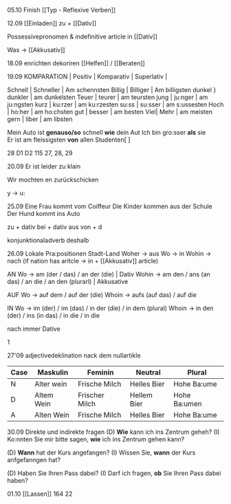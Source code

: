 05.10
Finish [[Typ - Reflexive Verben]]


12.09
[[Einladen]] zu + [[Dativ]]

Possessivepronomen & indefinitive article in [[Dativ]]

Was -> [[Akkusativ]]


18.09
enrichten dekoriren
[[Helfen]] / [[Beraten]]


19.09
KOMPARATION
| Positiv | Komparativ | Superlativ |

Schnell | Schneller | Am  schennsten
Billig | Billiger | Am billigsten
dunkel } dunkler | am dunkelsten
Teuer | teurer | am teursten
jung | ju:nger | am ju:ngsten
kurz | ku:rzer | am ku:rzesten
su:ss | su:sser | am s:ussesten
Hoch | ho:her | am ho:chsten
gut | besser | am besten
Viel| Mehr | am meisten
gern | liber | am libsten

Mein Auto ist **genauso/so** schnell **wie** dein Aut
Ich bin gro:sser **als** sie\
Er ist am fleissigsten **von** allen Studenten[ ]

28 D1 D2
115 27, 28, 29


20.09
Er ist leider zu klain

Wir mochten en zurückschicken 

y -> u: 


25.09
Eine Frau kommt vom Coiffeur
Die Kinder kommen aus der Schule
Der Hund kommt ins Auto

zu + dativ
bei + dativ
aus
von + d

konjunktionaladverb
deshalb


26.09
Lokale Pra:positionen
Stadt-Land
Woher -> aus
Wo -> in
Wohin -> nach (if nation has aritcle -> in + [[Akkusativ]] article)


AN
Wo -> am (der / das) / an der (die) | Dativ
Wohin -> am den / ans (an das) / an die  / an den (plurarl) | Akkusative

AUF
Wo -> auf dem / auf der (die) 
Whoin -> aufs (auf das) / auf die 

IN
Wo -> im (der) / im (das) / in der (die) / in dem (plural)
Whoin -> in den (der)  / ins (in das) / in die / in die

nach immer Dative

1

27'09
adjectivedeklination nack dem nullartikle

| Case | Maskulin   | Feminin        | Neutral     | Plural       |
| ---- | ---------- | -------------- | ----------- | ------------ |
| N    | Alter wein | Frische Milch  | Helles Bier | Hohe Ba:ume  |
| D    | Altem Wein | Frischer Milch | Hellem Bier | Hohe Ba:umen |
| A    | Alten Wein | Frische Milch  | Helles Bier | Hohe Ba:ume  |
 

30.09
Direkte und indirekte fragen
(D) **Wie** kann ich ins Zentrum geheh?
(I) Ko:nnten Sie mir bitte sagen, **wie** ich ins Zentrum gehen kann?

(D) **Wann** hat der Kurs angefangen?
(I) Wissen Sie, **wann** der Kurs anfgefanngen hat?

(D) Haben Sie Ihren Pass dabei?
(I) Darf ich fragen, **ob** Sie Ihren Pass dabei haben?



01.10
[[Lassen]]
164 22